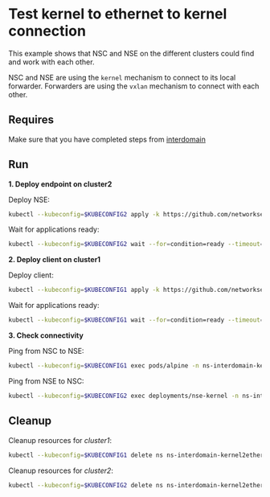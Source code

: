 # Test kernel to ethernet to kernel connection

This example shows that NSC and NSE on the different clusters could find and work with each other.

NSC and NSE are using the `kernel` mechanism to connect to its local forwarder.
Forwarders are using the `vxlan` mechanism to connect with each other.

## Requires

Make sure that you have completed steps from [interdomain](../../)

## Run

**1. Deploy endpoint on cluster2**

Deploy NSE:
```bash
kubectl --kubeconfig=$KUBECONFIG2 apply -k https://github.com/networkservicemesh/deployments-k8s/examples/multicluster/usecases/interdomain_Kernel2Ethernet2Kernel/cluster2?ref=e1817af8d59cedb62f2acd5fe2c54af527337af5
```

Wait for applications ready:
```bash
kubectl --kubeconfig=$KUBECONFIG2 wait --for=condition=ready --timeout=1m pod -l app=nse-kernel -n ns-interdomain-kernel2ethernet2kernel
```

**2. Deploy client on cluster1**

Deploy client:
```bash
kubectl --kubeconfig=$KUBECONFIG1 apply -k https://github.com/networkservicemesh/deployments-k8s/examples/multicluster/usecases/interdomain_Kernel2Ethernet2Kernel/cluster1?ref=e1817af8d59cedb62f2acd5fe2c54af527337af5
```

Wait for applications ready:
```bash
kubectl --kubeconfig=$KUBECONFIG1 wait --for=condition=ready --timeout=5m pod -l app=alpine -n ns-interdomain-kernel2ethernet2kernel
```

**3. Check connectivity**

Ping from NSC to NSE:
```bash
kubectl --kubeconfig=$KUBECONFIG1 exec pods/alpine -n ns-interdomain-kernel2ethernet2kernel -- ping -c 4 172.16.1.2
```

Ping from NSE to NSC:
```bash
kubectl --kubeconfig=$KUBECONFIG2 exec deployments/nse-kernel -n ns-interdomain-kernel2ethernet2kernel -- ping -c 4 172.16.1.3
```

## Cleanup

Cleanup resources for *cluster1*:
```bash
kubectl --kubeconfig=$KUBECONFIG1 delete ns ns-interdomain-kernel2ethernet2kernel
```

Cleanup resources for *cluster2*:
```bash
kubectl --kubeconfig=$KUBECONFIG2 delete ns ns-interdomain-kernel2ethernet2kernel
```
